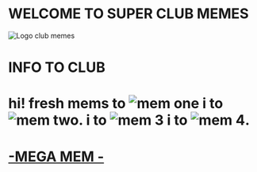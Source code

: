 # WELCOME TO SUPER CLUB MEMES
![Logo club memes](http://i.yapx.ru/Tyrz9.gif)
# INFO TO CLUB 
# hi! fresh mems to ![mem one](https://usagif.com/wp-content/uploads/funny-faces-49.gif) i to ![mem two](https://usagif.com/wp-content/uploads/friendship-60.gif). i to  ![mem 3](https://lifeo.ru/wp-content/uploads/novie-smeshnie-gifki-47.gif) i to ![mem 4](https://lifeo.ru/wp-content/uploads/novie-smeshnie-gifki-21.gif).
#                                                 [-MEGA MEM -](https://youtu.be/ZfqYReML_5c?si=0JRmEHo86bsGxU4L)

